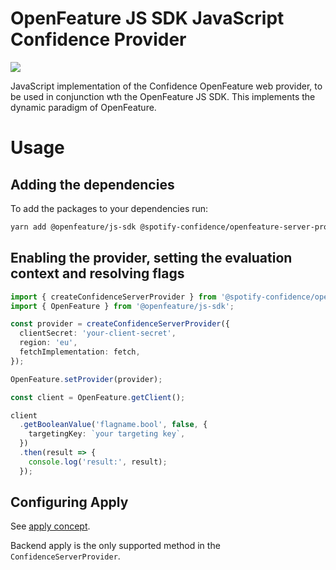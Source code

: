 # OpenFeature JS SDK JavaScript Confidence Provider

![](https://img.shields.io/badge/lifecycle-beta-a0c3d2.svg)

JavaScript implementation of the Confidence OpenFeature web provider, to be used in conjunction wth the OpenFeature JS SDK.
This implements the dynamic paradigm of OpenFeature.

# Usage

## Adding the dependencies

To add the packages to your dependencies run:

```sh
yarn add @openfeature/js-sdk @spotify-confidence/openfeature-server-provider
```

## Enabling the provider, setting the evaluation context and resolving flags

```ts
import { createConfidenceServerProvider } from '@spotify-confidence/openfeature-server-provider';
import { OpenFeature } from '@openfeature/js-sdk';

const provider = createConfidenceServerProvider({
  clientSecret: 'your-client-secret',
  region: 'eu',
  fetchImplementation: fetch,
});

OpenFeature.setProvider(provider);

const client = OpenFeature.getClient();

client
  .getBooleanValue('flagname.bool', false, {
    targetingKey: `your targeting key`,
  })
  .then(result => {
    console.log('result:', result);
  });
```

## Configuring Apply

See [apply concept](../../concepts/apply.md).

Backend apply is the only supported method in the `ConfidenceServerProvider`.
